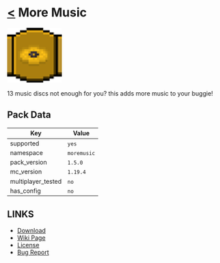 # [<](../README.md) More Music

![alt](pack.png)

13 music discs not enough for you? this adds more music to your buggie!

## Pack Data

| Key                | Value       |
|--------------------|-------------|
| supported          | `yes`       |
| namespace          | `moremusic` |
| pack_version       | `1.5.0`     |
| mc_version         | `1.19.4`    |
| multiplayer_tested | `no`        |
| has_config         | `no`        |

## LINKS

-   [Download](https://www.curseforge.com/minecraft/customization/more-music-discs-datapack)
-   [Wiki Page](https://github.com/legopitstop/Datapacks/wiki)
-   [License](https://legopitstop.weebly.com/legopitstops-common-license-v2.html)
-   [Bug Report](https://github.com/legopitstop/Datapacks/issues)
